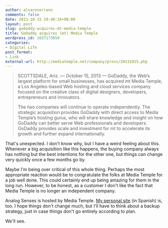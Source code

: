```yaml
---
author: alvaroserrano
comments: false
date: 2013-10-15 19:40:16+00:00
layout: post
slug: godaddy-acquires-mt-media-temple
title: GoDaddy acquires (mt) Media Temple
wordpress_id: 1637173659
categories:
- Digital Life
post_format:
- Link
external-url: http://mediatemple.net/company/press/20131015.php
---
```


<blockquote>SCOTTSDALE, Ariz. — October 15, 2013 — GoDaddy, the Web’s largest platform for small businesses, has acquired mt Media Temple, a Los Angeles-based Web hosting and cloud services company focused on the creative class of digital designers, developers, entrepreneurs and innovators.

The two companies will continue to operate independently. The strategic acquisition provides GoDaddy with direct access to Media Temple’s hosting gurus, who will share knowledge and insight on how GoDaddy can better serve Web professionals and developers. GoDaddy provides scale and investment for mt to accelerate its growth and further expand internationally.</blockquote>



That's unexpected. I don't know why, but I have a weird feeling about this. Whenever a big acquisition like this happens, the buying company always has nothing but the best intentions for the other one, but things can change very quickly once a few months go by. 

Maybe I'm being over critical of this whole thing. Perhaps the most appropriate reaction would be to congratulate the folks at Media Temple for a job well done. This could certainly end up being amazing for them in the long run. However, to be honest, as a customer I don't like the fact that Media Temple is no longer an independent company.

Analog Senses is hosted by Media Temple. [My personal site](http://alvaroserrano.com) (in Spanish) is, too. I hope things don't change much, but I'll have to think about a backup strategy, just in case things don't go entirely according to plan. 

We'll see.
